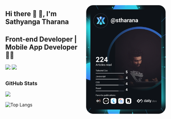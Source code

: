 <a href="https://app.daily.dev/stharana"><img src="https://raw.githubusercontent.com/stharana/stharana/7ce143d1241a8d724629d43ac143e16db074af06/devcard.svg" align='right' width="250" alt="Sathyanga Tharana's Dev Card"/></a>

## Hi there 👋 🙏, I'm Sathyanga Tharana 
## Front-end Developer | Mobile App Developer 👨‍💻

[![](https://img.shields.io/badge/LinkedIn-stharana-blue)](https://www.linkedin.com/in/stharana/)
[![](https://img.shields.io/badge/Gmail-stharana@gmail.com-red)](mailto:stharana2013@gmail.com)

## <h3 align="left">GitHub Stats</h3>

<a href="">
  <img align="centre" src="https://github-readme-stats.vercel.app/api?username=stharana&count_private=true&include_all_commits=true&show_icons=true&title_color=007bff&text_color=e7e7e7&icon_color=007bff&bg_color=171c28" />
<a />

![Top Langs](https://github-readme-stats.vercel.app/api/top-langs/?username=stharana&layout=compact&title_color=007bff&text_color=e7e7e7&icon_color=007bff&bg_color=171c28)

